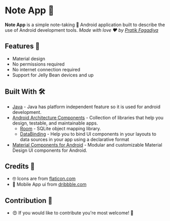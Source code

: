 # Note App 📝
**Note App** is a simple note-taking 📝 Android application built to describe the use of Android development tools.  *Made with love ❤️ by [Pratik Fagadiya](https://github.com/PratikFagadiya)*

## Features 🚀
- Material design
- No permissions required
- No internet connection required
- Support for Jelly Bean devices and up


## Built With 🛠
- [Java](https://www.java.com/en/) - Java has platform independent feature so it is used for android development.
- [Android Architecture Components](https://developer.android.com/topic/libraries/architecture) - Collection of libraries that help you design, testable, and maintainable apps.
  - [Room](https://developer.android.com/topic/libraries/architecture/room) - SQLite object mapping library.
  - [DataBinding](https://developer.android.com/topic/libraries/data-binding) - Help you to bind UI components in your layouts to data sources in your app using a declarative format
- [Material Components for Android](https://github.com/material-components/material-components-android) - Modular and customizable Material Design UI components for Android.

## Credits 🤗
- 🤓 Icons are from [flaticon.com](https://www.flaticon.com/) 
- 📱 Mobile App ui from [dribbble.com](https://dribbble.com/shots/11875872-A-simple-and-lightweight-note-app)

## Contribution 🤝
- 😍 If you would like to contribute you're most welcome! 💛
